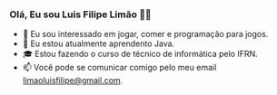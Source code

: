 ### Olá, Eu sou Luis Filipe Limão 🍋👋

- 👀 Eu sou interessado em jogar, comer e programação para jogos.
- 🌱 Eu estou atualmente aprendento Java.
- 🎓 Estou fazendo o curso de técnico de informática pelo IFRN.
- 📫 Você pode se comunicar comigo pelo meu email limaoluisfilipe@gmail.com.

<!---
DarkBazinga/DarkBazinga is a ✨ special ✨ repository because its `README.md` (this file) appears on your GitHub profile.
You can click the Preview link to take a look at your changes.
--->
